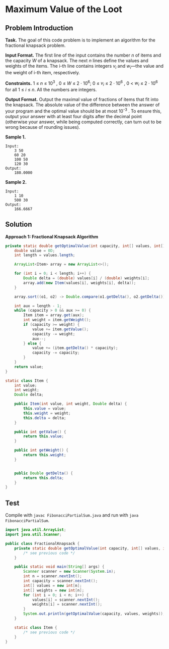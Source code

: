 # Maximum Value of the Loot

## Problem Introduction

**Task.** The goal of this code problem is to implement an algorithm for the fractional knapsack problem.

**Input Format.** The first line of the input contains the number _n_ of items and the capacity _W_ of a knapsack.
The next _n_ lines define the values and weights of the items. The i-th line contains integers _v<sub>i</sub>_ and 
_w<sub>i</sub>_—the value and the weight of i-th item, respectively.

**Constraints.** 1 ≤ _n_ ≤ 10<sup>3</sup> , 0 ≤ _W_ ≤ 2 · 10<sup>6</sup>; 0 ≤ _v<sub>i</sub>_ ≤ 2 · 10<sup>6</sup> , 
0 < 
_w<sub>i</sub>_ ≤ 2 · 10<sup>6</sup> for all 1 ≤ _i_ ≤ _n_. All the numbers are integers.

**Output Format.** Output the maximal value of fractions of items that fit into the knapsack. The absolute
value of the difference between the answer of your program and the optimal value should be at most
10<sup>-3</sup> . To ensure this, output your answer with at least four digits after the decimal point 
(otherwise your answer, while being computed correctly, can turn out to be wrong because of rounding issues).

**Sample 1.**
```text
Input:
    3 50
    60 20
    100 50
    120 30
Output:
    180.0000
```

**Sample 2.**
```text
Input:
    1 10
    500 30
Output:
    166.6667
```
## Solution

**Approach 1: Fractional Knapsack Algorithm**


```java
private static double getOptimalValue(int capacity, int[] values, int[] weights) {
    double value = 0D;
    int length = values.length;

    ArrayList<Item> array = new ArrayList<>();

    for (int i = 0; i < length; i++) {
        Double delta = (double) values[i] / (double) weights[i];
        array.add(new Item(values[i], weights[i], delta));
    }

    array.sort((o1, o2) -> Double.compare(o1.getDelta(), o2.getDelta()));

    int aux = length - 1;
    while (capacity > 0 && aux >= 0) {
        Item item = array.get(aux);
        int weight = item.getWeight();
        if (capacity >= weight) {
            value += item.getValue();
            capacity -= weight;
            aux--;
        } else {
            value += (item.getDelta() * capacity);
            capacity -= capacity;
        }
    }
    return value;
}

static class Item {
    int value;
    int weight;
    Double delta;

    public Item(int value, int weight, Double delta) {
        this.value = value;
        this.weight = weight;
        this.delta = delta;
    }

    public int getValue() {
        return this.value;
    }

    public int getWeight() {
        return this.weight;
    }


    public Double getDelta() {
        return this.delta;
    }
}
```

## Test

Compile with `javac FibonacciPartialSum.java` and run with `java FibonacciPartialSum`.

```java
import java.util.ArrayList;
import java.util.Scanner;

public class FractionalKnapsack {
    private static double getOptimalValue(int capacity, int[] values, int[] weights) {
        /* see previous code */
    }

    public static void main(String[] args) {
        Scanner scanner = new Scanner(System.in);
        int n = scanner.nextInt();
        int capacity = scanner.nextInt();
        int[] values = new int[n];
        int[] weights = new int[n];
        for (int i = 0; i < n; i++) {
            values[i] = scanner.nextInt();
            weights[i] = scanner.nextInt();
        }
        System.out.println(getOptimalValue(capacity, values, weights));
    }

    static class Item {
        /* see previous code */
    }
}
```